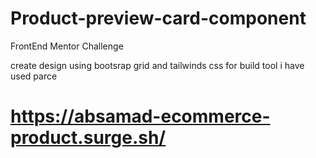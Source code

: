 # Product-preview-card-component

FrontEnd Mentor Challenge

create design using bootsrap grid and tailwinds css for build tool i have used parce

# https://absamad-ecommerce-product.surge.sh/
